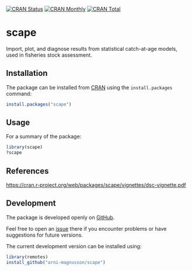 [![CRAN Status](https://r-pkg.org/badges/version/scape)](https://cran.r-project.org/package=scape)
[![CRAN Monthly](https://cranlogs.r-pkg.org/badges/scape)](https://cran.r-project.org/package=scape)
[![CRAN Total](https://cranlogs.r-pkg.org/badges/grand-total/scape)](https://cran.r-project.org/package=scape)

scape
=====

Import, plot, and diagnose results from statistical catch-at-age models, used in
fisheries stock assessment.

Installation
------------

The package can be installed from [CRAN](https://cran.r-project.org/package=scape)
using the `install.packages` command:

```R
install.packages("scape")
```

Usage
-----

For a summary of the package:

```R
library(scape)
?scape
```

References
----------

https://cran.r-project.org/web/packages/scape/vignettes/dsc-vignette.pdf

Development
-----------

The package is developed openly on
[GitHub](https://github.com/arni-magnusson/scape).

Feel free to open an [issue](https://github.com/arni-magnusson/scape/issues)
there if you encounter problems or have suggestions for future versions.

The current development version can be installed using:

```R
library(remotes)
install_github("arni-magnusson/scape")
```
